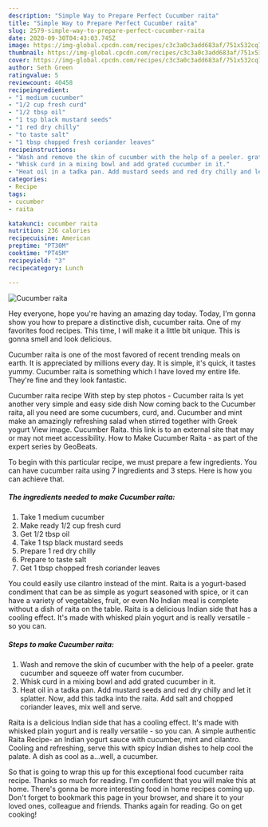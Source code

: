 ```yaml
---
description: "Simple Way to Prepare Perfect Cucumber raita"
title: "Simple Way to Prepare Perfect Cucumber raita"
slug: 2579-simple-way-to-prepare-perfect-cucumber-raita
date: 2020-09-30T04:43:03.745Z
image: https://img-global.cpcdn.com/recipes/c3c3a0c3add683af/751x532cq70/cucumber-raita-recipe-main-photo.jpg
thumbnail: https://img-global.cpcdn.com/recipes/c3c3a0c3add683af/751x532cq70/cucumber-raita-recipe-main-photo.jpg
cover: https://img-global.cpcdn.com/recipes/c3c3a0c3add683af/751x532cq70/cucumber-raita-recipe-main-photo.jpg
author: Seth Green
ratingvalue: 5
reviewcount: 40458
recipeingredient:
- "1 medium cucumber"
- "1/2 cup fresh curd"
- "1/2 tbsp oil"
- "1 tsp black mustard seeds"
- "1 red dry chilly"
- "to taste salt"
- "1 tbsp chopped fresh coriander leaves"
recipeinstructions:
- "Wash and remove the skin of cucumber with the help of a peeler. grate cucumber and squeeze off water from cucumber."
- "Whisk curd in a mixing bowl and add grated cucumber in it."
- "Heat oil in a tadka pan. Add mustard seeds and red dry chilly and let it splatter. Now, add this tadka into the raita. Add salt and chopped coriander leaves, mix well and serve."
categories:
- Recipe
tags:
- cucumber
- raita

katakunci: cucumber raita 
nutrition: 236 calories
recipecuisine: American
preptime: "PT30M"
cooktime: "PT45M"
recipeyield: "3"
recipecategory: Lunch

---
```



![Cucumber raita](https://img-global.cpcdn.com/recipes/c3c3a0c3add683af/751x532cq70/cucumber-raita-recipe-main-photo.jpg)

Hey everyone, hope you're having an amazing day today. Today, I'm gonna show you how to prepare a distinctive dish, cucumber raita. One of my favorites food recipes. This time, I will make it a little bit unique. This is gonna smell and look delicious.

Cucumber raita is one of the most favored of recent trending meals on earth. It is appreciated by millions every day. It is simple, it's quick, it tastes yummy. Cucumber raita is something which I have loved my entire life. They're fine and they look fantastic.

Cucumber raita recipe With step by step photos - Cucumber raita Is yet another very simple and easy side dish Now coming back to the Cucumber raita, all you need are some cucumbers, curd, and. Cucumber and mint make an amazingly refreshing salad when stirred together with Greek yogurt View image. Cucumber Raita. this link is to an external site that may or may not meet accessibility. How to Make Cucumber Raita - as part of the expert series by GeoBeats.


To begin with this particular recipe, we must prepare a few ingredients. You can have cucumber raita using 7 ingredients and 3 steps. Here is how you can achieve that.

<!--inarticleads1-->

##### The ingredients needed to make Cucumber raita:

1. Take 1 medium cucumber
1. Make ready 1/2 cup fresh curd
1. Get 1/2 tbsp oil
1. Take 1 tsp black mustard seeds
1. Prepare 1 red dry chilly
1. Prepare to taste salt
1. Get 1 tbsp chopped fresh coriander leaves


You could easily use cilantro instead of the mint. Raita is a yogurt-based condiment that can be as simple as yogurt seasoned with spice, or it can have a variety of vegetables, fruit, or even No Indian meal is complete without a dish of raita on the table. Raita is a delicious Indian side that has a cooling effect. It&#39;s made with whisked plain yogurt and is really versatile - so you can. 

<!--inarticleads2-->

##### Steps to make Cucumber raita:

1. Wash and remove the skin of cucumber with the help of a peeler. grate cucumber and squeeze off water from cucumber.
1. Whisk curd in a mixing bowl and add grated cucumber in it.
1. Heat oil in a tadka pan. Add mustard seeds and red dry chilly and let it splatter. Now, add this tadka into the raita. Add salt and chopped coriander leaves, mix well and serve.


Raita is a delicious Indian side that has a cooling effect. It&#39;s made with whisked plain yogurt and is really versatile - so you can. A simple authentic Raita Recipe- an Indian yogurt sauce with cucumber, mint and cilantro. Cooling and refreshing, serve this with spicy Indian dishes to help cool the palate. A dish as cool as a…well, a cucumber. 

So that is going to wrap this up for this exceptional food cucumber raita recipe. Thanks so much for reading. I'm confident that you will make this at home. There's gonna be more interesting food in home recipes coming up. Don't forget to bookmark this page in your browser, and share it to your loved ones, colleague and friends. Thanks again for reading. Go on get cooking!
